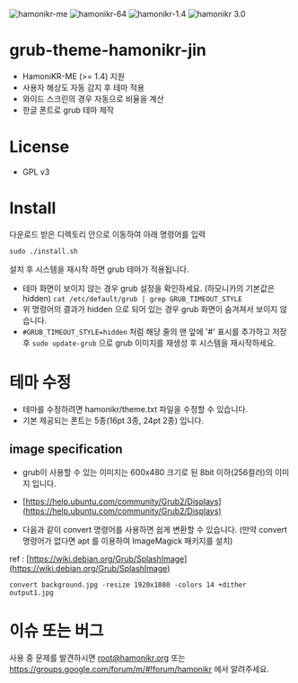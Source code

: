 ![hamonikr-me](https://img.shields.io/badge/hamonikr-me-orange)
![hamonikr-64](https://img.shields.io/badge/hamonikr-64bit-green)
![hamonikr-1.4](https://img.shields.io/badge/hamonikr-1.4-blueviolet)
![hamonikr 3.0](https://img.shields.io/badge/hamonikr-3.0-brightgreen)

# grub-theme-hamonikr-jin

 * HamoniKR-ME (>= 1.4) 지원
 * 사용자 해상도 자동 감지 후 테마 적용
 * 와이드 스크린의 경우 자동으로 비율을 계산
 * 한글 폰트로 grub 테마 제작

# License
 * GPL v3

# Install
다운로드 받은 디렉토리 안으로 이동하여 아래 명령어를 입력

```sudo ./install.sh```

설치 후 시스템을 재시작 하면 grub 테마가 적용됩니다.

 * 테마 화면이 보이지 않는 경우 grub 설정을 확인하세요. (하모니카의 기본값은 hidden)
 ```cat /etc/default/grub | grep GRUB_TIMEOUT_STYLE```
 * 위 명령어의 결과가 hidden 으로 되어 있는 경우 grub 화면이 숨겨져서 보이지 않습니다.
 * ```#GRUB_TIMEOUT_STYLE=hidden``` 처럼 해당 줄의 맨 앞에 '#' 표시를 추가하고 저장 후 ```sudo update-grub``` 으로 grub 이미지를 재생성 후 시스템을 재시작하세요.

# 테마 수정
 * 테마를 수정하려면 hamonikr/theme.txt 파일을 수정할 수 있습니다.
 * 기본 제공되는 폰트는 5종(16pt 3종, 24pt 2종) 입니다.

## image specification
 * grub이 사용할 수 있는 이미지는 600x480 크기로 된 8bit 이하(256컬러)의 이미지 입니다. 
 * [https://help.ubuntu.com/community/Grub2/Displays](https://help.ubuntu.com/community/Grub2/Displays)

 * 다음과 같이 convert 명령어를 사용하면 쉽게 변환할 수 있습니다. (만약 convert 명령어가 없다면 apt 를 이용하여 ImageMagick 패키지를 설치)

ref : [https://wiki.debian.org/Grub/SplashImage](https://wiki.debian.org/Grub/SplashImage)

```
convert background.jpg -resize 1920x1080 -colors 14 +dither output1.jpg 
```

 # 이슈 또는 버그
 사용 중 문제를 발견하시면 root@hamonikr.org 또는 https://groups.google.com/forum/m/#!forum/hamonikr 에서 알려주세요.
